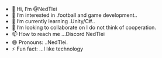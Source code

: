 - 👋 Hi, I’m @NedTlei
- 👀 I’m interested in .football and game development..
- 🌱 I’m currently learning .Unity/C#..
- 💞️ I’m looking to collaborate on I do not think of cooperation.
- 📫 How to reach me ...Discord NedTlei
- 😄 Pronouns: ..NedTlei.
- ⚡ Fun fact: ...I lıke technology

<!---
NedTlei/NedTlei is a ✨ special ✨ repository because its `README.md` (this file) appears on your GitHub profile.
You can click the Preview link to take a look at your changes.
--->
